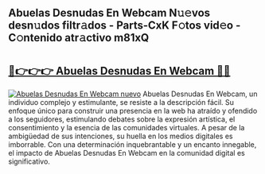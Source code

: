 ## Abuelas Desnudas En Webcam N𝚞𝚎vos desn𝚞dos filtr𝚊dos - Parts-CxK F𝚘tos vid𝚎o - C𝚘ntenido atr𝚊ctivo m81xQ

# <h2><a href="http://mb0mv14.tromn.icu/?c=Abuelas+Desnudas+En+Webcam">🔗👉👉👉 Abuelas Desnudas En Webcam 🔗🔗</a></h2>

[![Abuelas Desnudas En Webcam nuevo](https://i.imgur.com/pEAQMta.gif)](http://mb0mv14.tromn.icu/?c=Abuelas+Desnudas+En+Webcam)
Abuelas Desnudas En Webcam, un individuo complejo y estimulante, se resiste a la descripción fácil. Su enfoque único para construir una presencia en la web ha atraído y ofendido a los seguidores, estimulando debates sobre la expresión artística, el consentimiento y la esencia de las comunidades virtuales. A pesar de la ambigüedad de sus intenciones, su huella en los medios digitales es imborrable. Con una determinación inquebrantable y un encanto innegable, el impacto de Abuelas Desnudas En Webcam en la comunidad digital es significativo.
